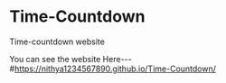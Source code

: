 # Time-Countdown
Time-countdown website

You can see the website Here---
#https://nithya1234567890.github.io/Time-Countdown/
